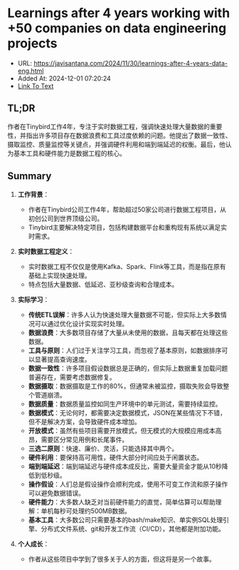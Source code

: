 # Learnings after 4 years working with +50 companies on data engineering projects
- URL: https://javisantana.com/2024/11/30/learnings-after-4-years-data-eng.html
- Added At: 2024-12-01 07:20:24
- [Link To Text](2024-12-01-learnings-after-4-years-working-with-+50-companies-on-data-engineering-projects_raw.md)

## TL;DR
作者在Tinybird工作4年，专注于实时数据工程，强调快速处理大量数据的重要性，并指出许多项目存在数据浪费和工具过度依赖的问题。他提出了数据一致性、摄取监控、质量监控等关键点，并强调硬件利用和端到端延迟的权衡。最后，他认为基本工具和硬件能力是数据工程的核心。

## Summary
1. **工作背景**：
   - 作者在Tinybird公司工作4年，帮助超过50家公司进行数据工程项目，从初创公司到世界顶级公司。
   - Tinybird主要解决特定项目，包括构建数据平台和重构现有系统以满足实时需求。

2. **实时数据工程定义**：
   - 实时数据工程不仅仅是使用Kafka、Spark、Flink等工具，而是指在原有基础上实现快速处理。
   - 特点包括大量数据、低延迟、亚秒级查询和合理成本。

3. **实际学习**：
   - **传统ETL误解**：许多人认为快速处理大量数据不可能，但实际上大多数情况可以通过优化设计实现实时处理。
   - **数据浪费**：大多数项目存储了大量从未使用的数据，且每天都在处理这些数据。
   - **工具与原则**：人们过于关注学习工具，而忽视了基本原则，如数据排序可以显著提高查询速度。
   - **数据一致性**：许多项目假设数据总是正确的，但实际上数据重复加载问题普遍存在，需要考虑数据修复。
   - **数据摄取**：数据摄取是工作的80%，但通常未被监控，摄取失败会导致整个管道崩溃。
   - **数据质量**：数据质量监控如同生产环境中的单元测试，需要持续监控。
   - **数据模式**：无论何时，都需要决定数据模式，JSON在某些情况下不错，但不是解决方案，会导致硬件成本增加。
   - **开放模式**：虽然有些项目需要开放模式，但无模式的大规模应用成本高昂，需要区分常见用例和长尾事件。
   - **三选二原则**：快速、廉价、灵活，只能选择其中两个。
   - **硬件利用**：要保持高可用性，硬件大部分时间应处于闲置状态。
   - **端到端延迟**：端到端延迟与硬件成本成反比，需要大量资金才能从10秒降低到低秒级。
   - **操作假设**：人们总是假设操作会顺利完成，使用不可变工作流和原子操作可以避免数据错误。
   - **硬件能力**：大多数人缺乏对当前硬件能力的直觉，简单估算可以帮助理解：单机每秒可处理约500MB数据。
   - **基本工具**：大多数公司只需要基本的bash/make知识、单实例SQL处理引擎、分布式文件系统、git和开发工作流（CI/CD），其他都是附加功能。

4. **个人成长**：
   - 作者从这些项目中学到了很多关于人的方面，但这将是另一个故事。
